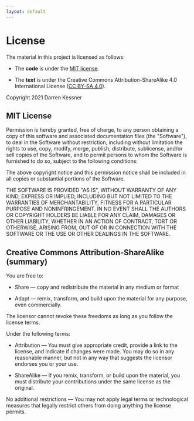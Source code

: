 ```yaml
---
layout: default
---
```


# License

The material in this project is licensed as follows:

- The **code** is under the [MIT license](https://opensource.org/licenses/MIT).

- The **text** is under the Creative Commons Attribution-ShareAlike 4.0 International License
([CC BY-SA 4.0](https://creativecommons.org/licenses/by-sa/4.0)).

Copyright 2021 Darren Kessner

## MIT License

Permission is hereby granted, free of charge, to any person obtaining a copy of
this software and associated documentation files (the "Software"), to deal in
the Software without restriction, including without limitation the rights to
use, copy, modify, merge, publish, distribute, sublicense, and/or sell copies
of the Software, and to permit persons to whom the Software is furnished to do
so, subject to the following conditions:

The above copyright notice and this permission notice shall be included in all
copies or substantial portions of the Software.

THE SOFTWARE IS PROVIDED "AS IS", WITHOUT WARRANTY OF ANY KIND, EXPRESS OR
IMPLIED, INCLUDING BUT NOT LIMITED TO THE WARRANTIES OF MERCHANTABILITY,
FITNESS FOR A PARTICULAR PURPOSE AND NONINFRINGEMENT. IN NO EVENT SHALL THE
AUTHORS OR COPYRIGHT HOLDERS BE LIABLE FOR ANY CLAIM, DAMAGES OR OTHER
LIABILITY, WHETHER IN AN ACTION OF CONTRACT, TORT OR OTHERWISE, ARISING FROM,
OUT OF OR IN CONNECTION WITH THE SOFTWARE OR THE USE OR OTHER DEALINGS IN THE
SOFTWARE.


## Creative Commons Attribution-ShareAlike (summary)

You are free to:

- Share — copy and redistribute the material in any medium or format

- Adapt — remix, transform, and build upon the material for any purpose, even
  commercially.

The licensor cannot revoke these freedoms as long as you follow the license
terms.

Under the following terms:

- Attribution — You must give appropriate credit, provide a link to the
  license, and indicate if changes were made. You may do so in any reasonable
  manner, but not in any way that suggests the licensor endorses you or your
  use.

- ShareAlike — If you remix, transform, or build upon the material, you must
  distribute your contributions under the same license as the original.

No additional restrictions — You may not apply legal terms or technological
measures that legally restrict others from doing anything the license permits.



